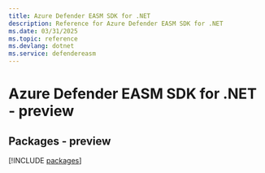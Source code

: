 ```yaml
---
title: Azure Defender EASM SDK for .NET
description: Reference for Azure Defender EASM SDK for .NET
ms.date: 03/31/2025
ms.topic: reference
ms.devlang: dotnet
ms.service: defendereasm
---
```

# Azure Defender EASM SDK for .NET - preview
## Packages - preview
[!INCLUDE [packages](defender-easm-index.md)]